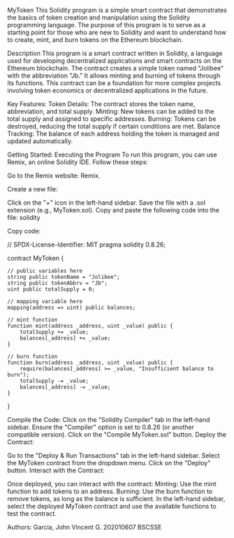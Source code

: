 MyToken
This Solidity program is a simple smart contract that demonstrates the basics of token creation and manipulation using the Solidity programming language. The purpose of this program is to serve as a starting point for those who are new to Solidity and want to understand how to create, mint, and burn tokens on the Ethereum blockchain.

Description
This program is a smart contract written in Solidity, a language used for developing decentralized applications and smart contracts on the Ethereum blockchain. The contract creates a simple token named "Jolibee" with the abbreviation "Jb." It allows minting and burning of tokens through its functions. This contract can be a foundation for more complex projects involving token economics or decentralized applications in the future.

Key Features:
Token Details: The contract stores the token name, abbreviation, and total supply.
Minting: New tokens can be added to the total supply and assigned to specific addresses.
Burning: Tokens can be destroyed, reducing the total supply if certain conditions are met.
Balance Tracking: The balance of each address holding the token is managed and updated automatically.


Getting Started:
Executing the Program
To run this program, you can use Remix, an online Solidity IDE. Follow these steps:

Go to the Remix website: Remix.

Create a new file:

Click on the "+" icon in the left-hand sidebar.
Save the file with a .sol extension (e.g., MyToken.sol).
Copy and paste the following code into the file:
solidity

Copy code:

// SPDX-License-Identifier: MIT
pragma solidity 0.8.26;

contract MyToken {

    // public variables here
    string public tokenName = "Jolibee";
    string public tokenAbbrv = "Jb";
    uint public totalSupply = 0;

    // mapping variable here
    mapping(address => uint) public balances;

    // mint function
    function mint(address _address, uint _value) public {
        totalSupply += _value;
        balances[_address] += _value;
    }

    // burn function
    function burn(address _address, uint _value) public {
        require(balances[_address] >= _value, "Insufficient balance to burn");
        totalSupply -= _value;
        balances[_address] -= _value;
    }
}

Compile the Code:
Click on the "Solidity Compiler" tab in the left-hand sidebar.
Ensure the "Compiler" option is set to 0.8.26 (or another compatible version).
Click on the "Compile MyToken.sol" button.
Deploy the Contract:

Go to the "Deploy & Run Transactions" tab in the left-hand sidebar.
Select the MyToken contract from the dropdown menu.
Click on the "Deploy" button.
Interact with the Contract:

Once deployed, you can interact with the contract:
Minting: Use the mint function to add tokens to an address.
Burning: Use the burn function to remove tokens, as long as the balance is sufficient.
In the left-hand sidebar, select the deployed MyToken contract and use the available functions to test the contract.

Authors:
Garcia, John Vincent G.
202010607
BSCSSE
